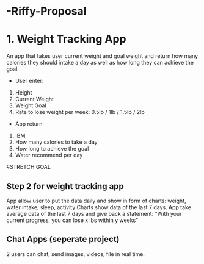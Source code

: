 # -Riffy-Proposal


# 1. Weight Tracking App
An app that takes user current weight and goal weight and return how many calories they should intake a day as well as how long they can achieve the goal.

* User enter:
1. Height
2. Current Weight
3. Weight Goal
4. Rate to lose weight per week: 0.5lb / 1lb / 1.5lb / 2lb

 * App return
 1. IBM
 2. How many calories to take a day
 3. How long to achieve the goal
 4. Water recommend per day
 
 
#STRETCH GOAL 

## Step 2 for weight tracking app
App allow user to put the data daily and show in form of charts: weight, water intake, sleep, activity
Charts show data of the last 7 days. App take average data of the last 7 days and give back a statement: 
"With your current progress, you can lose x lbs within y weeks"

## Chat Apps (seperate project)
2 users can chat, send images, videos, file in real time.
